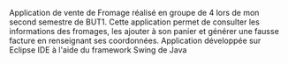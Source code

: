 Application de vente de Fromage réalisé en groupe de 4 lors de mon second semestre de BUT1.
Cette application permet de consulter les informations des fromages, les ajouter à son panier et générer une fausse facture en renseignant ses coordonnées.
Application développée sur Eclipse IDE à l'aide du framework Swing de Java
